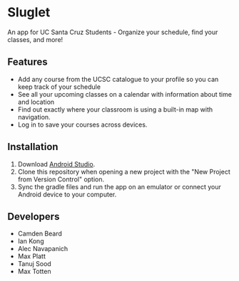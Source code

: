 # Sluglet

An app for UC Santa Cruz Students - Organize your schedule, find your classes, and more!

## Features

- Add any course from the UCSC catalogue to your profile so you can keep track of your schedule
- See all your upcoming classes on a calendar with information about time and location
- Find out exactly where your classroom is using a built-in map with navigation.
- Log in to save your courses across devices.

## Installation

1. Download [Android Studio](https://developer.android.com/studio "Download here!").
2. Clone this repository when opening a new project with the "New Project from Version Control" option.
3. Sync the gradle files and run the app on an emulator or connect your Android device to your computer.

## Developers

- Camden Beard
- Ian Kong
- Alec Navapanich
- Max Platt
- Tanuj Sood
- Max Totten